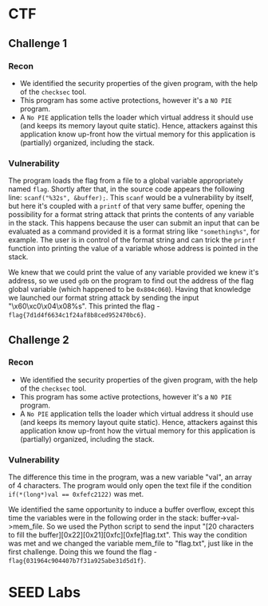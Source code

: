 # CTF
## Challenge 1

### Recon

- We identified the security properties of the given program, with the help of the `checksec` tool.
- This program has some active protections, however it's a `NO PIE` program.  
- A `No PIE` application tells the loader which virtual address it should use (and keeps its memory layout quite static). Hence, attackers against this application know up-front how the virtual memory for this application is (partially) organized, including the stack.

### Vulnerability

The program loads the flag from a file to a global variable appropriately named `flag`. Shortly after that, in the source code appears the following line: `scanf("%32s", &buffer);`. This `scanf` would be a vulnerability by itself, but here it's coupled with a `printf` of that very same buffer, opening the possibility for a format string attack that prints the contents of any variable in the stack. This happens because the user can submit an input that can be evaluated as a command provided it is a format string like `"something%s"`, for example. The user is in control of the format string and can trick the `printf` function into printing the value of a variable whose address is pointed in the stack.

We knew that we could print the value of any variable provided we knew it's address, so we used `gdb` on the program to find out the address of the flag global variable (which happened to be `0x804c060`). Having that knowledge we launched our format string attack by sending the input "\x60\xc0\x04\x08%s". This printed the flag - `flag{7d1d4f6634c1f24af8b8ced952470bc6}`.

## Challenge 2

### Recon

- We identified the security properties of the given program, with the help of the `checksec` tool.
- This program has some active protections, however it's a `NO PIE` program.  
- A `No PIE` application tells the loader which virtual address it should use (and keeps its memory layout quite static). Hence, attackers against this application know up-front how the virtual memory for this application is (partially) organized, including the stack.

### Vulnerability

The difference this time in the program, was a new variable "val", an array of 4 characters. The program would only open the text file if the condition `if(*(long*)val == 0xfefc2122)` was met.

We identified the same opportunity to induce a buffer overflow, except this time the variables were in the following order in the stack: buffer->val->mem_file. So we used the Python script to send the input "[20 characters to fill the buffer][0x22][0x21][0xfc][0xfe]flag.txt". This way the condition was met and we changed the variable mem_file to "flag.txt", just like in the first challenge. Doing this we found the flag - `flag{031964c904407b7f31a925abe31d5d1f}`.


# SEED Labs
